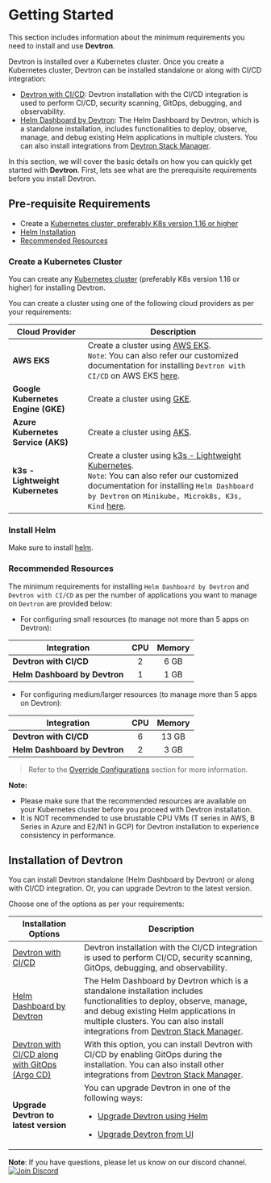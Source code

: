 # Getting Started
 
This section includes information about the minimum requirements you need to install and use **Devtron**.

Devtron is installed over a Kubernetes cluster. Once you create a Kubernetes cluster, Devtron can be installed standalone or along with CI/CD integration:

* [Devtron with CI/CD](setup/install/install-devtron-with-cicd.md): Devtron installation with the CI/CD integration is used to perform CI/CD, security scanning, GitOps, debugging, and observability.
* [Helm Dashboard by Devtron](setup/install/install-devtron.md): The Helm Dashboard by Devtron, which is a standalone installation, includes functionalities to deploy, observe, manage, and debug existing Helm applications in multiple clusters. You can also install integrations from [Devtron Stack Manager](https://docs.devtron.ai/v/v0.6/usage/integrations).

In this section, we will cover the basic details on how you can quickly get started with **Devtron**.
First, lets see what are the prerequisite requirements before you install Devtron.

## Pre-requisite Requirements
* Create a [Kubernetes cluster, preferably K8s version 1.16 or higher](#create-a-kubernetes-cluster)
* [Helm Installation](https://helm.sh/docs/intro/install/)
* [Recommended Resources](#recommended-resources)


### Create a Kubernetes Cluster
 
You can create any [Kubernetes cluster](https://kubernetes.io/docs/tutorials/kubernetes-basics/create-cluster/) (preferably K8s version 1.16 or higher) for installing Devtron.

You can create a cluster using one of the following cloud providers as per your requirements:

| Cloud Provider | Description |
| --- | --- |
| **AWS EKS** | Create a cluster using [AWS EKS](https://docs.aws.amazon.com/eks/latest/userguide/getting-started-console.html). <br>`Note`: You can also refer our customized documentation for installing  `Devtron with CI/CD` on AWS EKS [here](https://github.com/devtron-labs/devtron/blob/b33a37bb608d07966c8f8b89e4f59287db873c6c/docs/setup/install/install-devtron-on-aws-eks.md).</br>  |
| **Google Kubernetes Engine (GKE)** | Create a cluster using [GKE](https://cloud.google.com/kubernetes-engine/). |
| **Azure Kubernetes Service (AKS)** | Create a cluster using [AKS](https://learn.microsoft.com/en-us/azure/aks/). | 
| **k3s - Lightweight Kubernetes** | Create a cluster using [k3s - Lightweight Kubernetes](https://devtron.ai/blog/deploy-your-applications-over-k3s-lightweight-kubernetes-in-no-time/).<br>`Note`: You can also refer our customized documentation for installing `Helm Dashboard by Devtron` on `Minikube, Microk8s, K3s, Kind` [here](setup/install/Install-devtron-on-Minikube-Microk8s-K3s-Kind.md).</br> | 



### Install Helm

Make sure to install [helm](https://helm.sh/docs/intro/install/).



### Recommended Resources

The minimum requirements for installing `Helm Dashboard by Devtron` and `Devtron with CI/CD` as per the number of applications you want to manage on `Devtron` are provided below:

* For configuring small resources (to manage not more than 5 apps on Devtron):

| Integration | CPU | Memory |
| --- | :---: | :---: |
| **Devtron with CI/CD** | 2 | 6 GB |
| **Helm Dashboard by Devtron** | 1 | 1 GB |

* For configuring medium/larger resources (to manage more than 5 apps on Devtron):

| Integration | CPU | Memory |
| --- | :---: | :---: |
| **Devtron with CI/CD** | 6 | 13 GB |
| **Helm Dashboard by Devtron** | 2 | 3 GB |

> Refer to the [Override Configurations](setup/install/override-default-devtron-installation-configs.md) section for more information.

**Note:**
* Please make sure that the recommended resources are available on your Kubernetes cluster before you proceed with Devtron installation.
* It is NOT recommended to use brustable CPU VMs (T series in AWS, B Series in Azure and E2/N1 in GCP) for Devtron installation to experience consistency in performance.
 

## Installation of Devtron

You can install Devtron standalone (Helm Dashboard by Devtron) or along with CI/CD integration. Or, you can upgrade Devtron to the latest version.

Choose one of the options as per your requirements:

| Installation Options | Description |
| --- | --- |
| [Devtron with CI/CD](setup/install/install-devtron-with-cicd.md) | Devtron installation with the CI/CD integration is used to perform CI/CD, security scanning, GitOps, debugging, and observability. |
| [Helm Dashboard by Devtron](setup/install/install-devtron.md) | The Helm Dashboard by Devtron which is a standalone installation includes functionalities to deploy, observe, manage, and debug existing Helm applications in multiple clusters. You can also install integrations from [Devtron Stack Manager](https://docs.devtron.ai/v/v0.6/usage/integrations). |
| [Devtron with CI/CD along with GitOps (Argo CD)](setup/install/install-devtron-with-cicd-with-gitops.md) | With this option, you can install Devtron with CI/CD by enabling GitOps during the installation. You can also install other integrations from [Devtron Stack Manager](https://docs.devtron.ai/v/v0.6/usage/integrations). |
| **Upgrade Devtron to latest version** | You can upgrade Devtron in one of the following ways:<ul><li>[Upgrade Devtron using Helm](https://docs.devtron.ai/v/v0.5/getting-started/upgrade#upgrade-devtron-using-helm)</ul></li><ul><li>[Upgrade Devtron from UI](https://docs.devtron.ai/v/v0.5/getting-started/upgrade/upgrade-devtron-ui)</ul></li> |

**Note**: If you have questions, please let us know on our discord channel. [![Join Discord](https://img.shields.io/badge/Join%20us%20on-Discord-e01563.svg)](https://discord.gg/jsRG5qx2gp)


